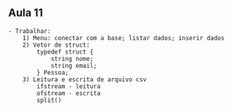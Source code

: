 ## Aula 11
    - Trabalhar:
        1) Menu: conectar com a base; listar dados; inserir dados
        2) Vetor de struct: 
            typedef struct {
                string nome;
                string email;
            } Pessoa;
        3) Leitura e escrita de arquivo csv
            ifstream - leitura
            ofstream - escrita
            split()